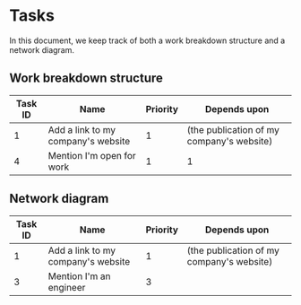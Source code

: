 # Tasks

In this document, we keep track of both a work breakdown structure and a network diagram.

## Work breakdown structure

| Task ID | Name                               | Priority | Depends upon                              |
| ------- | ---------------------------------- | -------- | ----------------------------------------- |
| 1       | Add a link to my company's website | 1        | (the publication of my company's website) |
| 4       | Mention I'm open for work          | 1        | 1                                         |

## Network diagram

| Task ID | Name | Priority | Depends upon |
| ------- | ---- | -------- | ------------ |
| 1       | Add a link to my company's website | 1        | (the publication of my company's website) |
| 3       | Mention I'm an engineer            | 3        |                                           |